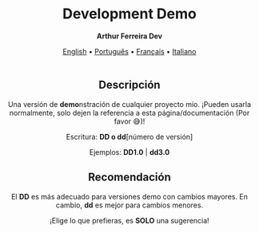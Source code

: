 <h1 align="center">Development Demo</h1>
<p align="center"><strong>Arthur Ferreira Dev</strong></p>

<div align="center">
    <a href="../en-US/demo.md">English</a>
    <span>•</span>
    <a href="../pt-BR/demo.md">Português</a>
    <span>•</span>
    <a href="../fr-FR/">Français</a>
    <span>•</span>
    <a href="../it-IT/">Italiano</a>
</div>
<br>

<section align="center">
    <h2>Descripción</h2>
    <p>
        Una versión de <strong>demo</strong>nstración de cualquier proyecto mío. ¡Pueden usarla normalmente, solo dejen la referencia a esta página/documentación (Por favor &#x1F605;)!
    </p>
    <p>
        Escritura: <strong>DD o dd</strong>[número de versión]
    </p>
    <p>
        Ejemplos: <strong>DD1.0</strong> | <strong>dd3.0</strong>
    </p>
    <h2>Recomendación</h2>
    <p>
        El <strong>DD</strong> es más adecuado para versiones demo con cambios mayores. En cambio, <strong>dd</strong> es mejor para cambios menores.
    </p>
    <p>
        ¡Elige lo que prefieras, es <strong>SOLO</strong> una sugerencia!
    </p>
</section>